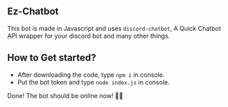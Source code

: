## Ez-Chatbot
This bot is made in Javascript and uses `discord-chatbot`, A Quick Chatbot API wrapper for your discord bot and many other things.

## How to Get started?

- After downloading the code, type `npm i` in console.
- Put the bot token and type `node index.js` in console.

Done! The bot should be online now! 🎉🎉